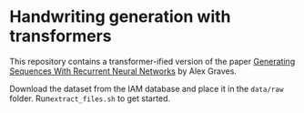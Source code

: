 # Handwriting generation with transformers

This repository contains a transformer-ified version of the paper [Generating Sequences With Recurrent Neural Networks](https://arxiv.org/abs/1308.0850) by Alex Graves.

Download the dataset from the IAM database and place it in the `data/raw` folder. Run`extract_files.sh` to get started.